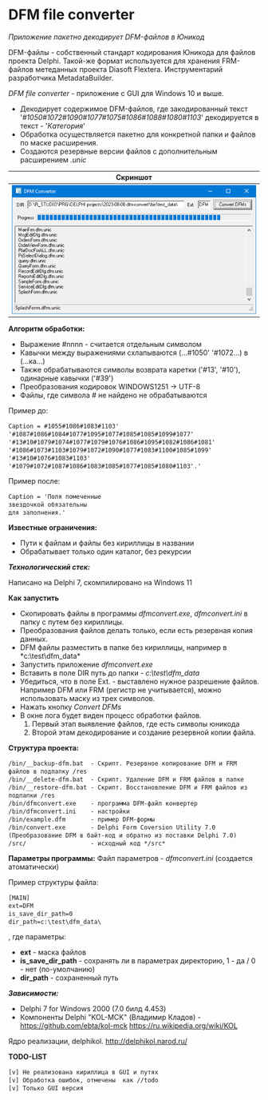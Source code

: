 # DFM file converter
*Приложение пакетно декодирует DFM-файлов в Юникод*

DFM-файлы - собственный стандарт кодирования Юникода для файлов проекта Delphi. Такой-же формат используется для хранения FRM-файлов метеданных проекта Diasoft Flextera. Инструментарий разработчика MetadataBuilder.

*DFM file converter* - приложение с GUI для Windows 10 и выше. 
* Декодирует содержимое DFM-файлов, где закодированный текст '*#1050#1072#1090#1077#1075#1086#1088#1080#1103*' декодируется в текст - '*Категория*'
* Обработка осуществляется пакетно для конкретной папки и файлов по маске расширения.
* Создаются резервные версии файлов с дополнительным расширением *.unic*

|             Скриншот            |
|--------------------------------|
| ![](screenshot.png) |



**Алгоритм обработки:**

* Выражение #nnnn - считается отдельным символом
* Кавычки между выражениями схлапываются (...#1050' '#1072...) в (...ка...)
* Также обрабатываются символы возврата каретки ('#13', '#10'), одинарные кавычки ('#39')
* Преобразования кодировок WINDOWS1251 -> UTF-8
* Файлы, где символа # не найдено не обрабатываются

Пример до:

```
Caption = #1055#1086#1083#1103' 
'#1087#1086#1084#1077#1095#1077#1085#1085#1099#1077' 
'#13#10#1079#1074#1077#1079#1076#1086#1095#1082#1086#1081' 
'#1086#1073#1103#1079#1072#1090#1077#1083#1100#1085#1099'
'#13#10#1076#1083#1103' 
'#1079#1072#1087#1086#1083#1085#1077#1085#1080#1103'.'
```

Пример после:

```
Caption = 'Поля помеченные 
звездочкой обязательны 
для заполнения.'
```

**Известные ограничения:**
* Пути к файлам и файлы без кириллицы в названии
* Обрабатывает только один каталог, без рекурсии


***Технологический стек:***

Написано на Delphi 7, скомпилировано на Windows 11

**Как запустить**
* Скопировать файлы в программы *dfmconvert.exe*, *dfmconvert.ini* в папку с путем без кириллицы.
* Преобразования файлов делать только, если есть резервная копия данных.
* DFM файлы разместить в папке без кириллицы, например в *c:\test\dfm_data\*
* Запустить приложение *dfmconvert.exe*
* Вставить в поле DIR путь до папки - *c:\test\dfm_data*
* Убедиться, что в поле Ext. - выставлено нужное разрешение файлов. Например DFM или FRM (регистр не учитывается), можно использовать маску из трех символов.
* Нажать кнопку *Convert DFMs*
* В окне лога будет виден процесс обработки файлов. 
	1) Первый этап выявление файлов, где есть символы юникода
	2) Второй этам декодирование и создание резервной копии файла.


**Структура проекта:**
```
/bin/__backup-dfm.bat  - Скрипт. Резервное копирование DFM и FRM файлов в подпапку /res
/bin/__delete-dfm.bat  - Скрипт. Удаление DFM и FRM файлов в папке
/bin/__restore-dfm.bat - Скрипт. Восстановление DFM и FRM файлов из подпапки /res
/bin/dfmconvert.exe    - программа DFM-файл конвертер
/bin/dfmconvert.ini    - настройки
/bin/example.dfm       - пример DFM-формы
/bin/convert.exe       - Delphi Form Coversion Utility 7.0 (Преобразование DFM в байт-код и обратно из поставки Delphi 7.0)
/src/                  - исходный код */src*
```


**Параметры программы:**
Файл параметров - *dfmconvert.ini* (создается атоматически)

Пример структуры файла:
```
[MAIN]
ext=DFM
is_save_dir_path=0
dir_path=c:\test\dfm_data\
```
, где параметры:
* **ext** - маска файлов
* **is_save_dir_path** - сохранять ли в параметрах директорию, 1 - да / 0 - нет (по-умолчанию)
* **dir_path** - сохраненный путь


***Зависимости:***
* Delphi 7 for Windows 2000 (7.0 билд 4.453)
* Компоненты Delphi "KOL-MCK" (Владимир Кладов) - https://github.com/ebta/kol-mck 
  https://ru.wikipedia.org/wiki/KOL
  
Ядро реализации, delphikol. http://delphikol.narod.ru/

**TODO-LIST**

	[v] Не реализована кириллица в GUI и путях
	[v] Обработка ошибок, отмечены  как //todo
	[v] Только GUI версия
